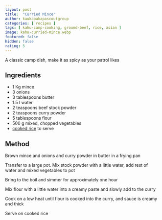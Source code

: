 ```yaml
---
layout: post
title:  "Curried Mince"
author: kaukapakapascoutgroup
categories: [ recipes ]
tags: [ kahu-camp-cooking, ground-beef, rice, asian ]
image: kahu-curried-mince.webp
featured: false
hidden: false
rating: 5
---
```


A classic camp dish, make it as spicy as your patrol likes

## Ingredients

* 1 Kg mince
* 3 onions
* 3 tablespoons butter
* 1.5 l water
* 2 teaspoons beef stock powder
* 2 teaspoons curry powder
* 5 tablespoons flour
* 500 g mixed, chopped vegetables
* [cooked rice](/kahu-rice/) to serve

## Method

Brown mince and onions and curry powder in butter in a frying pan

Transfer to a large pot. Mix stock powder with a little water, add rest of water and mixed vegetables to pot

Bring to the boil and simmer for approximately one hour

Mix flour with a little water into a creamy paste and slowly add to the curry

Cook on a low heat until flour is cooked into the curry, and sauce is creamy and thick

Serve on cooked rice
